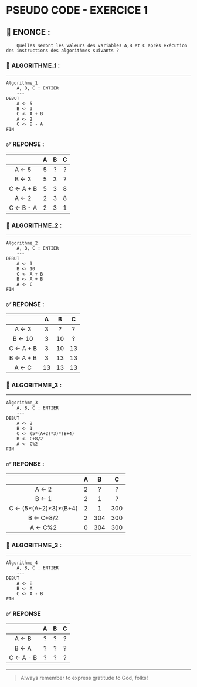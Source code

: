 # PSEUDO CODE - EXERCICE 1

## 🌟 ENONCE :
```
    Quelles seront les valeurs des variables A,B et C après exécution des instructions des algorithmes suivants ?
```

### 🚀 ALGORITHME_1 :
---

````
Algorithme_1
    A, B, C : ENTIER
    ---
DEBUT
    A <- 5
    B <- 3
    C <- A + B
    A <- 2 
    C <- B - A
FIN 
````

### ✅ REPONSE :

| | A | B | C |
|:---:|:---:|:---:|:---:|
| A <- 5 | 5 | ? | ? |
| B <- 3 | 5 | 3 | ? | 
| C <- A + B | 5 | 3 | 8 |
| A <- 2 | 2 | 3 | 8 |
| C <- B - A | 2 | 3 | 1 |

### 🚀 ALGORITHME_2 :
---

````
Algorithme_2
    A, B, C : ENTIER
    ---
DEBUT
    A <- 3
    B <- 10
    C <- A + B
    B <- A + B
    A <- C
FIN 
````

### ✅ REPONSE :

| | A | B | C |
|:---:|:---:|:---:|:---:|
| A <- 3 | 3 | ? | ? |
| B <- 10 | 3 | 10 | ? | 
| C <- A + B | 3 | 10 | 13 |
| B <- A + B | 3 | 13 | 13 |
| A <- C | 13 | 13 | 13 |

### 🚀 ALGORITHME_3 :
---

````
Algorithme_3
    A, B, C : ENTIER
    ---
DEBUT
    A <- 2
    B <- 1
    C <- (5*(A+2)*3)*(B+4)
    B <- C+8/2
    A <- C%2
FIN 
````

### ✅ REPONSE :

| | A | B | C |
|:---:|:---:|:---:|:---:|
| A <- 2 | 2 | ? | ? |
| B <- 1 | 2 | 1 | ? | 
| C <- (5*(A+2)\*3)*(B+4) | 2 | 1 | 300 |
| B <- C+8/2 | 2 | 304 | 300 |
| A <- C%2 | 0 | 304 | 300 |

### 🚀 ALGORITHME_3 :
---

````
Algorithme_4
    A, B, C : ENTIER
    ---
DEBUT
    A <- B
    B <- A
    C <- A - B
FIN 
````

### ✅ REPONSE

| | A | B | C |
|:---:|:---:|:---:|:---:|
| A <- B | ? | ? | ? |
| B <- A | ? | ? | ? | 
| C <- A - B | ? | ? | ? |

--- 

> Always remember to express gratitude to God, folks!